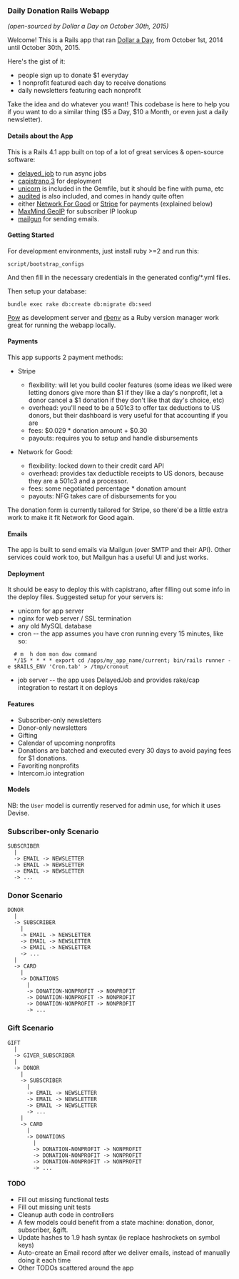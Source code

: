 ### Daily Donation Rails Webapp

*(open-sourced by Dollar a Day on October 30th, 2015)*

Welcome! This is a Rails app that ran [Dollar a Day](http://dollaraday.co), from October 1st, 2014 until October 30th, 2015.

Here's the gist of it:

* people sign up to donate $1 everyday
* 1 nonprofit featured each day to receive donations
* daily newsletters featuring each nonprofit

Take the idea and do whatever you want! This codebase is here to help you if you want to do a similar thing ($5 a Day, $10 a Month, or even just a daily newsletter).

#### Details about the App

This is a Rails 4.1 app built on top of a lot of great services & open-source software:

  * [delayed_job](https://github.com/collectiveidea/delayed_job) to run async jobs
  * [capistrano 3](http://capistranorb.com/) for deployment
  * [unicorn](http://unicorn.bogomips.org/) is included in the Gemfile, but it should be fine with puma, etc
  * [audited](https://github.com/collectiveidea/audited) is also included, and comes in handy quite often
  * either [Network For Good](http://www.thenetworkforgood.org/) or [Stripe](https://stripe.com/) for payments (explained below)
  * [MaxMind GeoIP](https://www.maxmind.com/en/geoip2-databases) for subscriber IP lookup
  * [mailgun](http://www.mailgun.com/) for sending emails.

#### Getting Started

For development environments, just install ruby >=2 and run this:

`script/bootstrap_configs`

And then fill in the necessary credentials in the generated config/*.yml files.

Then setup your database:

`bundle exec rake db:create db:migrate db:seed`

[Pow](http://pow.cx/) as development server and [rbenv](https://github.com/sstephenson/rbenv) as a Ruby version manager work great for running the webapp locally.

#### Payments

This app supports 2 payment methods:

* Stripe
  * flexibility: will let you build cooler features (some ideas we liked were letting
    donors give more than $1 if they like a day's nonprofit, let a donor
    cancel a $1 donation if they don't like that day's choice, etc)
  * overhead: you'll need to be a 501c3 to offer tax deductions to US donors, but their dashboard is very useful for that accounting if you are
  * fees: $0.029 * donation amount + $0.30
  * payouts: requires you to setup and handle disbursements

* Network for Good:
  * flexibility: locked down to their credit card API
  * overhead: provides tax deductible receipts to US donors, because they are a 501c3 and a processor.
  * fees: some negotiated percentage * donation amount
  * payouts: NFG takes care of disbursements for you

The donation form is currently tailored for Stripe, so there'd be a little
extra work to make it fit Network for Good again.

#### Emails

The app is built to send emails via Mailgun (over SMTP and their API). Other services could work too, but Mailgun has a useful UI and just works.

#### Deployment

It should be easy to deploy this with capistrano, after filling out some info in the deploy files. Suggested setup for your servers is:

* unicorn for app server
* nginx for web server / SSL termination
* any old MySQL database
* cron -- the app assumes you have cron running every 15 minutes, like so:
```
  # m  h dom mon dow command
  */15 * * * * export cd /apps/my_app_name/current; bin/rails runner -e $RAILS_ENV 'Cron.tab' > /tmp/cronout
```
* job server -- the app uses DelayedJob and provides rake/cap integration to restart it on deploys

#### Features

* Subscriber-only newsletters
* Donor-only newsletters
* Gifting
* Calendar of upcoming nonprofits
* Donations are batched and executed every 30 days to avoid paying fees for $1 donations.
* Favoriting nonprofits
* Intercom.io integration

#### Models

NB: the `User` model is currently reserved for admin use, for which it uses Devise.

### Subscriber-only Scenario

```
SUBSCRIBER
  |
  -> EMAIL -> NEWSLETTER
  -> EMAIL -> NEWSLETTER
  -> EMAIL -> NEWSLETTER
  -> ...
```

### Donor Scenario

```
DONOR
  |
  -> SUBSCRIBER
    |
    -> EMAIL -> NEWSLETTER
    -> EMAIL -> NEWSLETTER
    -> EMAIL -> NEWSLETTER
    -> ...
  |
  -> CARD
    |
    -> DONATIONS
      |
      -> DONATION-NONPROFIT -> NONPROFIT
      -> DONATION-NONPROFIT -> NONPROFIT
      -> DONATION-NONPROFIT -> NONPROFIT
      -> ...
```

### Gift Scenario

```
GIFT
  |
  -> GIVER_SUBSCRIBER
  |
  -> DONOR
    |
    -> SUBSCRIBER
      |
      -> EMAIL -> NEWSLETTER
      -> EMAIL -> NEWSLETTER
      -> EMAIL -> NEWSLETTER
      -> ...
    |
    -> CARD
      |
      -> DONATIONS
        |
        -> DONATION-NONPROFIT -> NONPROFIT
        -> DONATION-NONPROFIT -> NONPROFIT
        -> DONATION-NONPROFIT -> NONPROFIT
        -> ...
```




#### TODO

* Fill out missing functional tests
* Fill out missing unit tests
* Cleanup auth code in controllers
* A few models could benefit from a state machine: donation, donor, subscriber, &gift.
* Update hashes to 1.9 hash syntax (ie replace hashrockets on symbol keys)
* Auto-create an Email record after we deliver emails, instead of manually doing it each time
* Other TODOs scattered around the app

